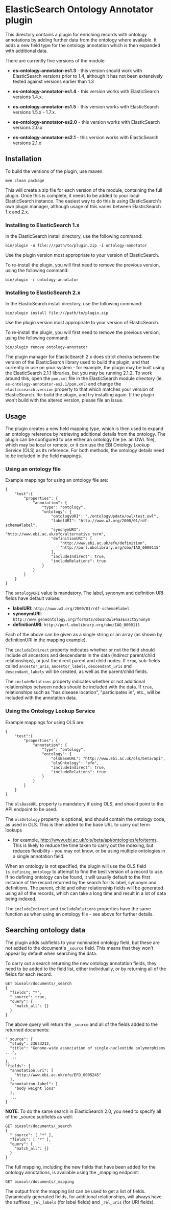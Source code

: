 # ElasticSearch Ontology Annotator plugin

This directory contains a plugin for enriching records with ontology
annotations by adding further data from the ontology where available.
It adds a new field type for the ontology annotation which is then
expanded with additional data.

There are currently five versions of the module:

- **es-ontology-annotator-es1.3** - this version should work with 
ElasticSearch versions prior to 1.4, although it has not been
extensively tested against versions earlier than 1.3

- **es-ontology-annotator-es1.4** - this version works with
ElasticSearch versions 1.4.x.

- **es-ontology-annotator-es1.5** - this version works with
ElasticSearch versions 1.5.x - 1.7.x.

- **es-ontology-annotator-es2.0** - this version works with
ElasticSearch versions 2.0.x

- **es-ontology-annotator-es2.1** - this version works with
ElasticSearch versions 2.1.x


## Installation

To build the versions of the plugin, use maven:

    mvn clean package

This will create a zip file for each version of the module, containing the 
full plugin. Once this is complete,
it needs to be added to your local ElasticSearch instance. The easiest way to
do this is using ElasticSearch's own plugin manager, although usage of this
varies between ElasticSearch 1.x and 2.x. 


### Installing to ElasticSearch 1.x

In the ElasticSearch install directory, use the following command:

    bin/plugin -u file:///path/to/plugin.zip -i ontology-annotator

Use the plugin version most appropriate to your version of ElasticSearch.

To re-install the plugin, you will first need to remove the previous
version, using the following command:

    bin/plugin -r ontology-annotator
    
    
### Installing to ElasticSearch 2.x

In the ElasticSearch install directory, use the following command:

    bin/plugin install file:///path/to/plugin.zip
    
Use the plugin version most appropriate to your version of ElasticSearch.

To re-install the plugin, you will first need to remove the previous
version, using the following command:

    bin/plugin remove ontology-annotator
    
The plugin manager for ElasticSearch 2.x does strict checks between the
version of the ElasticSearch library used to build the plugin, and that
currently in use on your system - for example, the plugin may be built
using the ElasticSearch 2.1.1 libraries, but you may be running 2.1.2.
To work around this, open the `pom.xml` file in the ElasticSearch module
directory (ie. `es-ontology-annotator-es2.1/pom.xml`) and change the
`elasticsearch.version` property to that which matches your version of
ElasticSearch. Re-build the plugin, and try installing again. If the
plugin won't build with the altered version, please file an issue.
    

## Usage

The plugin creates a new field mapping type, which is then used to
expand an ontology reference by retrieving additional details from the
ontology. The plugin can be configured to use either an ontology file
(ie. an OWL file), which may be local or remote, or it can use the
EBI Ontology Lookup Service (OLS) as its reference. For both methods,
the ontology details need to be included in the field mappings.

### Using an ontology file

Example mappings for using an ontology file are:

	{
		"test":{
			"properties": {
				"annotation": {
					"type": "ontology",
					"ontology": {
						"ontologyURI": "./ontologyUpdate/owl/test.owl",
						"labelURI": "http://www.w3.org/2000/01/rdf-schema#label",
						"synonymURI": "http://www.ebi.ac.uk/efo/alternative_term",
						"definitionURI": [
							"http://www.ebi.ac.uk/efo/definition",
							"http://purl.obolibrary.org/obo/IAO_0000115"
						],
						"includeIndirect": true,
						"includeRelations": true
					}
				}
			}
		}
	}

The `ontologyURI` value is mandatory. The label, synonym and definition URI
fields have default values:

* **labelURI**: `http://www.w3.org/2000/01/rdf-schema#label`
* **synonymURI**: `http://www.geneontology.org/formats/oboInOwl#hasExactSynonym`
* **definitionURI**: `http://purl.obolibrary.org/obo/IAO_0000115`

Each of the above can be given as a single string or an array (as shown by 
definitionURI in the mapping example).

The `includeIndirect` property indicates whether or not the field should
include *all* ancestors and descendants in the data (*indirect* 
parent/child relationships), or just the direct parent and child nodes.
If `true`, sub-fields called `ancestor_uris`, `ancestor_labels`, 
`descendant_uris` and `descendant_labels` will be created, as well as
the parent/child fields.

The `includeRelations` property indicates whether or not additional
relationships between nodes should be included with the data. If
`true`, relationships such as "has disease location", "participates in",
etc., will be included with the annotation data.


### Using the Ontology Lookup Service

Example mappings for using OLS are:

    {
		"test":{
			"properties": {
				"annotation": {
					"type": "ontology",
					"ontology": {
						"olsBaseURL": "http://www.ebi.ac.uk/ols/beta/api",
						"olsOntology": "efo",
                        "includeIndirect": true,
                        "includeRelations": true
					}
				}
			}
		}
    }
    
The `olsBaseURL` property is mandatory if using OLS, and should point to the
API endpoint to be used.

The `olsOntology` property is optional, and should contain the ontology code,
as used in OLS. This is then added to the base URL to carry out term lookups
- for example, http://www.ebi.ac.uk/ols/beta/api/ontologies/efo/terms. This 
is likely to reduce the time taken to carry out the indexing, but reduces 
flexibility - you may not know, or be using multiple ontologies in a single 
annotation field.

When an ontology is not specified, the plugin will use the OLS field 
`is_defining_ontology` to attempt to find the best version of a record to use. 
If no defining ontology can be found, it will usually default to the first 
instance of the record returned by the search for its label, synonym and 
definitions. The parent, child and other relationship fields will be 
generated using all of the records, which can take a long time and result in 
a lot of data being indexed.

The `includeIndirect` and `includeRelations` properties have the same
function as when using an ontology file - see above for further details.


## Searching ontology data

The plugin adds subfields to your nominated ontology field, but these are not
added to the document's `_source` field. This means that they won't appear by
default when searching the data.

To carry out a search returning the new ontology annotation fields, they need
to be added to the field list, either individually, or by returning all of
the fields for each record.

    GET biosolr/documents/_search
    {
      "fields": "*",
      "_source": true,
      "query": {
        "match_all": {}
      }
    }
    
The above query will return the `_source` and all of the fields added to the
returned documents:

    "_source": {
      "study": 23633212,
      "title": "Genome-wide association of single-nucleotide polymorphisms ...",
      ...
    },
    "fields": {
      "annotation.uri": [
        "http://www.ebi.ac.uk/efo/EFO_0005245"
      ],
      "annotation.label": [
        "body weight loss"
      ],
      ...
    }

**NOTE**: To do the same search in ElasticSearch 2.0, you need to specify
all of the _source subfields as well:

    GET biosolr/documents/_search
    {
      "_source": [ "*" ],
      "fields": [ "*" ],
      "query": {
        "match_all": {}
      }
    }

The full mapping, including the new fields that have been added for the
ontology annotations, is available using the _mapping endpoint:

    GET biosolr/documents/_mapping

The output from the mapping list can be used to get a list of fields.
Dynamically generated fields, for additional relationships, will always
have the suffixes `_rel_labels` (for label fields) and `_rel_uris` (for
URI fields).
